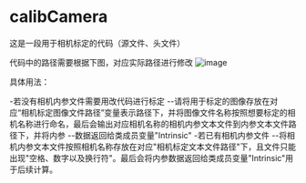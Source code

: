 # calibCamera
这是一段用于相机标定的代码（源文件、头文件）

代码中的路径需要根据下图，对应实际路径进行修改
![image](https://user-images.githubusercontent.com/62756096/225047640-01788309-e7ea-424f-beaa-50e09da003ba.png)

具体用法：

-若没有相机内参文件需要用改代码进行标定
--请将用于标定的图像存放在对应“相机标定图像文件路径”变量表示路径下，并将图像文件名称按照想要标定的相机名称进行命名，最后会输出对应相机名称的相机内参文本文件到内参文本文件路径下，并将内参 --数据返回给类成员变量"Intrinsic"
-若已有相机内参文件
--将相机内参文本文件按照相机名称存放在对应"相机标定文本文件路径"下，且文件只能出现"空格、数字以及换行符"。最后会将内参数据返回给类成员变量"Intrinsic"用于后续计算。

